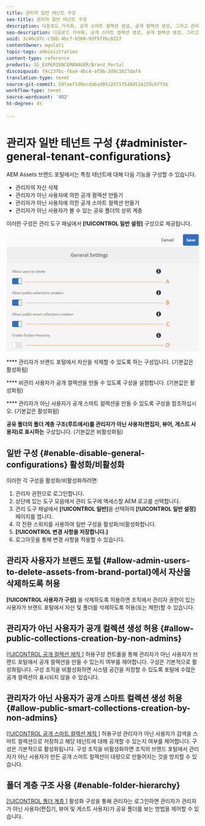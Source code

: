 ```yaml
---
title: 관리자 일반 테넌트 구성
seo-title: 관리자 일반 테넌트 구성
description: 다운로드 가속화, 공개 스마트 컬렉션 생성, 공개 컬렉션 생성, 그리고 관리자 사용자가 테넌트에 있는 자산을 삭제할 수 있도록 합니다.
seo-description: 다운로드 가속화, 공개 스마트 컬렉션 생성, 공개 컬렉션 생성, 그리고 관리자 사용자가 테넌트에 있는 자산을 삭제할 수 있도록 합니다.
uuid: 3c46cd7c-c38b-4bc7-b566-93f977bc8227
contentOwner: mgulati
topic-tags: administration
content-type: reference
products: SG_EXPERIENCEMANAGER/Brand_Portal
discoiquuid: f4c237bc-f6a4-4bc4-af56-3d9c3027daf4
translation-type: tm+mt
source-git-commit: 59faef1d9ecdabad95326717548d534229cbff16
workflow-type: tm+mt
source-wordcount: '402'
ht-degree: 4%

---
```



# 관리자 일반 테넌트 구성 {#administer-general-tenant-configurations}

AEM Assets 브랜드 포털에서는 특정 테넌트에 대해 다음 기능을 구성할 수 있습니다.

* 관리자의 자산 삭제
* 관리자가 아닌 사용자에 의한 공개 컬렉션 만들기
* 관리자가 아닌 사용자에 의한 공개 스마트 컬렉션 만들기
* 관리자가 아닌 사용자가 볼 수 있는 공유 폴더의 상위 계층

이러한 구성은 관리 도구 패널에서 **[!UICONTROL 일반 설정]** 구성으로 제공됩니다.

![](assets/general-config.png)

****   관리자가 브랜드 포털에서 자산을 삭제할 수 있도록 하는 구성입니다. (기본값은 활성화됨)

****   비관리 사용자가 공개 컬렉션을 만들 수 있도록 구성을 설정합니다. (기본값은 활성화됨)

****   관리자가 아닌 사용자가 공개 스마트 컬렉션을 만들 수 있도록 구성을 참조하십시오. (기본값은 활성화됨)

**공유 폴더의 폴더 계층 구조(루트에서)를 관리자가 아닌 사용자(편집자, 뷰어, 게스트 사용자)로 표시하는**  구성입니다. (기본값은 비활성화됨)

## 일반 구성 {#enable-disable-general-configurations} 활성화/비활성화

이러한 각 구성을 활성화/비활성화하려면:

1. 관리자 권한으로 로그인합니다.
1. 상단에 있는 도구 모음에서 관리 도구에 액세스할 AEM 로고를 선택합니다.
1. 관리 도구 패널에서 **[!UICONTROL 일반]**&#x200B;을 선택하여 **[!UICONTROL 일반 설정]** 페이지를 엽니다.
1. 각 전환 스위치를 사용하여 일반 구성을 활성화/비활성화합니다.
1. **[!UICONTROL 변경 사항을 저장합니다.]**
1. 로그아웃을 통해 변경 사항을 적용할 수 있습니다.

## 관리자 사용자가 브랜드 포털 {#allow-admin-users-to-delete-assets-from-brand-portal}에서 자산을 삭제하도록 허용

**[!UICONTROL 사용자가 구성]** 을 삭제하도록 허용하면 조직에서 관리자 권한이 있는 사용자가 브랜드 포털에서 자산 및 폴더를 삭제하도록 허용(또는 제한)할 수 있습니다.

## 관리자가 아닌 사용자가 공개 컬렉션 생성 허용 {#allow-public-collections-creation-by-non-admins}

[[!UICONTROL 공개 컬렉션 제작 ]](../using/brand-portal-share-collection.md#main-pars-text-1915052376) 허용구성 컨트롤을 통해 관리자가 아닌 사용자가 브랜드 포털에서 공개 컬렉션을 만들 수 있는지 여부를 제어합니다. 구성은 기본적으로 활성화됩니다. 구성 조직을 비활성화하면 시스템 공간을 저장할 수 있도록 포털에 수많은 공개 컬렉션이 표시되지 않을 수 있습니다.

## 관리자가 아닌 사용자가 공개 스마트 컬렉션 생성 허용 {#allow-public-smart-collections-creation-by-non-admins}

[[!UICONTROL 공개 스마트 컬렉션 제작 ]](../using/brand-portal-searching.md#main-pars-header-500620467) 허용구성 관리자가 아닌 사용자가 검색을 스마트 컬렉션으로 저장하고 해당 테넌트에 대해 공개할 수 있는지 여부를 제어합니다. 구성은 기본적으로 활성화됩니다. 구성 조직을 비활성화하면 조직의 브랜드 포털에서 관리자가 아닌 사용자가 만든 공개 스마트 컬렉션이 대량으로 만들어지는 것을 방지할 수 있습니다.

<!-- 
## Allow download acceleration {#allow-download-acceleration}

[[!UICONTROL Allow download acceleration]](../using/accelerated-download.md) configuration lets the organizations to allow accelerated downloads of assets from Brand Portal and shared links, by integrating with IBM Aspera Connect that is an install-on-demand application. The application uses proprietary technology to remove TCP overheads.
-->

## 폴더 계층 구조 사용 {#enable-folder-hierarchy}

[[!UICONTROL 폴더 계층 ]](../using/brand-portal-sharing-folders.md#non-admin-user-access-to-shared-folders) 활성화 구성을 통해 관리자는 로그인하면 관리자가 관리자가 아닌 사용자(편집기, 뷰어 및 게스트 사용자)가 공유 폴더를 보는 방법을 제어할 수 있습니다.

